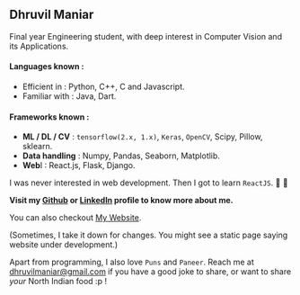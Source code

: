 ## Dhruvil Maniar

Final year Engineering student, with deep interest in Computer Vision and its Applications.

#### Languages known :
* Efficient in : Python, C++, C and Javascript.
* Familiar with : Java, Dart.

#### Frameworks known :
* **ML / DL / CV** : `tensorflow(2.x, 1.x)`, `Keras`, `OpenCV`, Scipy, Pillow, sklearn.
* **Data handling** : Numpy, Pandas, Seaborn, Matplotlib.
* **Web**I : React.js, Flask, Django.

I was never interested in web development. Then I got to learn `ReactJS`. :star_struck: :heartbeat:


**Visit my [Github](https://github.com/dhruvilmaniar) or [LinkedIn](https://linkedin.com/in/dhruvilmaniar) profile to know more about me.**

You can also checkout [My Website](https://dhruvilmaniar.github.io/dhruvil-maniar). 

(Sometimes, I take it down for changes. You might see a static page saying website under development.)


Apart from programming, I also love `Puns` and `Paneer`.
Reach me at [dhruvilmaniar@gmail.com](https://mail.google.com/mail/u/dhruvilmaniar@gmail.com) if you have a good joke to share, or want to share *your* North Indian food :p !